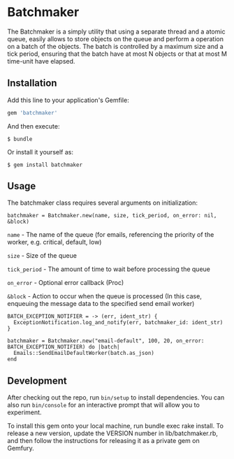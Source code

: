 # Batchmaker

The Batchmaker is a simply utility that using a separate thread and a atomic queue, easily allows to
store objects on the queue and perform a operation on a batch of the objects. The batch is
controlled by a maximum size and a tick period, ensuring that the batch have at most N objects or
that at most M time-unit have elapsed.

## Installation

Add this line to your application's Gemfile:

```ruby
gem 'batchmaker'
```

And then execute:

    $ bundle

Or install it yourself as:

    $ gem install batchmaker

## Usage

The batchmaker class requires several arguments on initialization:
```
batchmaker = Batchmaker.new(name, size, tick_period, on_error: nil, &block)
```

`name` - The name of the queue (for emails, referencing the priority of the worker, e.g. critical, default, low)

`size` - Size of the queue

`tick_period` - The amount of time to wait before processing the queue

`on_error` - Optional error callback (Proc)

`&block` - Action to occur when the queue is processed (In this case, enqueuing the message data to the specified send email worker)

```
BATCH_EXCEPTION_NOTIFIER = -> (err, ident_str) {
  ExceptionNotification.log_and_notify(err, batchmaker_id: ident_str)
}

batchmaker = Batchmaker.new("email-default", 100, 20, on_error: BATCH_EXCEPTION_NOTIFIER) do |batch|
  Emails::SendEmailDefaultWorker(batch.as_json)
end
```

## Development

After checking out the repo, run `bin/setup` to install dependencies. You can also run `bin/console` for an interactive prompt that will allow you to experiment.

To install this gem onto your local machine, run bundle exec rake install. To release a new version, update the VERSION number in lib/batchmaker.rb, and then follow the instructions for releasing it as a private gem on Gemfury.

